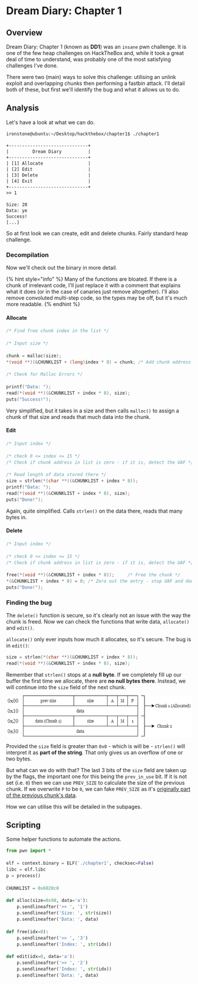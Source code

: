 # Dream Diary: Chapter 1

## Overview

Dream Diary: Chapter 1 (known as **DD1**) was an `insane` pwn challenge. It is one of the few heap challenges on HackTheBox and, while it took a great deal of time to understand, was probably one of the most satisfying challenges I've done.

There were two (main) ways to solve this challenge: utilising an unlink exploit and overlapping chunks then performing a fastbin attack. I'll detail both of these, but first we'll identify the bug and what it allows us to do.

## Analysis

Let's have a look at what we can do.

```
ironstone@ubuntu:~/Desktop/hackthebox/chapter1$ ./chapter1 

+------------------------------+
|         Dream Diary          |
+------------------------------+
| [1] Allocate                 |
| [2] Edit                     |
| [3] Delete                   |
| [4] Exit                     |
+------------------------------+
>> 1

Size: 20
Data: ye
Success!
[...]
```

So at first look we can create, edit and delete chunks. Fairly standard heap challenge.

### Decompilation

Now we'll check out the binary in more detail.

{% hint style="info" %}
Many of the functions are bloated. If there is a chunk of irrelevant code, I'll just replace it with a comment that explains what it does (or in the case of canaries just remove altogether). I'll also remove convoluted multi-step code, so the types may be off, but it's much more readable.
{% endhint %}

#### Allocate

```c
/* Find free chunk index in the list */

/* Input size */

chunk = malloc(size);
*(void **)(&CHUNKLIST + (long)index * 8) = chunk; /* Add chunk address to list */

/* Check for Malloc Errors */

printf("Data: ");
read(*(void **)(&CHUNKLIST + index * 8), size);
puts("Success!");
```

Very simplified, but it takes in a size and then calls `malloc()` to assign a chunk of that size and reads that much data into the chunk.

#### Edit

```c
/* Input index */

/* check 0 <= index <= 15 */
/* Check if chunk address in list is zero - if it is, detect the UAF */

/* Read length of data stored there */
size = strlen(*(char **)(&CHUNKLIST + index * 8));
printf("Data: ");
read(*(void **)(&CHUNKLIST + index * 8), size);
puts("Done!");
```

Again, quite simplified. Calls `strlen()` on the data there, reads that many bytes in.

#### Delete

```c
/* Input index */

/* check 0 <= index <= 15 */
/* Check if chunk address in list is zero - if it is, detect the UAF */

free(*(void **)(&CHUNKLIST + index * 8));     /* Free the chunk */
*(&CHUNKLIST + index * 8) = 0; /* Zero out the entry - stop UAF and double-free */
puts("Done!");
```

### Finding the bug

The `delete()` function is secure, so it's clearly not an issue with the way the chunk is freed. Now we can check the functions that write data, `allocate()` and `edit()`.

`allocate()` only ever inputs how much it allocates, so it's secure. The bug is in `edit()`:

```c
size = strlen(*(char **)(&CHUNKLIST + index * 8));
read(*(void **)(&CHUNKLIST + index * 8), size);
```

Remember that `strlen()` stops at a **null byte**. If we completely fill up our buffer the first time we allocate, there are **no null bytes there**. Instead, we will continue into the `size` field of the next chunk.

![Chunk 1's data is right up against Chunk 2's size field](<../../../.gitbook/assets/image (30).png>)

Provided the `size` field is greater than `0x0` - which is will be - `strlen()` will interpret it as **part of the string**. That only gives us an overflow of one or two bytes.

But what can we do with that? The last 3 bits of the `size` field are taken up by the flags, the important one for this being the `prev_in_use` bit. If it is not set (i.e. `0`) then we can use `PREV_SIZE` to calculate the size of the previous chunk. If we overwrite `P` to be `0`, we can fake `PREV_SIZE` as it's [originally part of the previous chunk's data](https://ir0nstone.gitbook.io/notes/types/heap/chunks#allocated-chunks).

How we can utilise this will be detailed in the subpages.

## Scripting

Some helper functions to automate the actions.

```python
from pwn import *

elf = context.binary = ELF('./chapter1', checksec=False)
libc = elf.libc
p = process()

CHUNKLIST = 0x6020c0

def alloc(size=0x98, data='a'):
    p.sendlineafter('>> ', '1')
    p.sendlineafter('Size: ', str(size))
    p.sendlineafter('Data: ', data)

def free(idx=0):
    p.sendlineafter('>> ', '3')
    p.sendlineafter('Index: ', str(idx))

def edit(idx=0, data='a'):
    p.sendlineafter('>> ', '2')
    p.sendlineafter('Index: ', str(idx))
    p.sendlineafter('Data: ', data)
```
